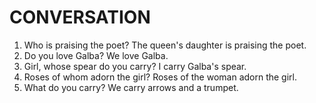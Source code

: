 # CONVERSATION

1. Who is praising the poet? The queen's daughter is praising the poet.
2. Do you love Galba? We love Galba.
3. Girl, whose spear do you carry? I carry Galba's spear.
4. Roses of whom adorn the girl? Roses of the woman adorn the girl.
5. What do you carry? We carry arrows and a trumpet.
